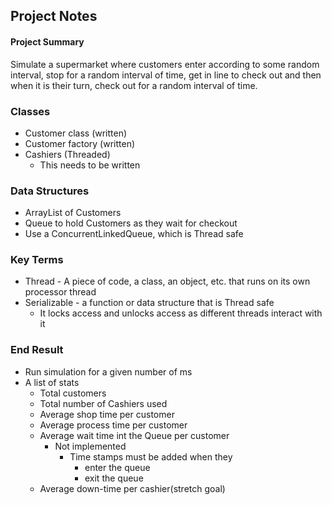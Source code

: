 ## Project Notes


#### Project Summary

Simulate a supermarket where customers enter according to some random interval, stop for a random interval of time, get in line to check out and then when it is their turn, check out for a random interval of time. 

### Classes

* Customer class (written)
* Customer factory (written)
* Cashiers (Threaded)
  * This needs to be written


### Data Structures

* ArrayList of Customers
* Queue to hold Customers as they wait for checkout
* Use a ConcurrentLinkedQueue, which is Thread safe


### Key Terms

* Thread - A piece of code, a class, an object, etc. that runs on its own processor thread
* Serializable - a function or data structure that is Thread safe
  * It locks access and unlocks access as different threads interact with it

### End Result


* Run simulation for a given number of ms
* A list of stats
    * Total customers
    * Total number of Cashiers used
    * Average shop time per customer
    * Average process time per customer
    * Average wait time int the Queue per customer
      * Not implemented
        * Time stamps must be added when they
          * enter the queue
          * exit the queue
    * Average down-time per cashier(stretch goal)